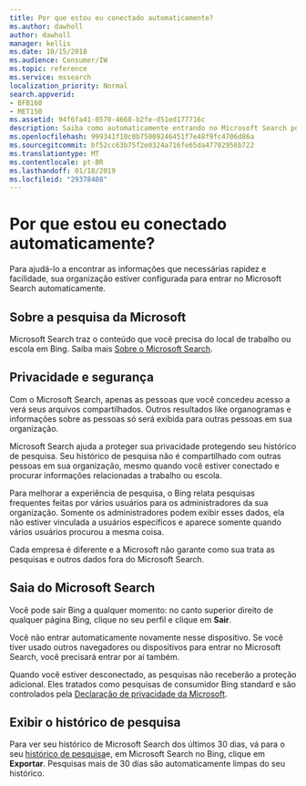 ```yaml
---
title: Por que estou eu conectado automaticamente?
ms.author: dawholl
author: dawholl
manager: kellis
ms.date: 10/15/2018
ms.audience: Consumer/IW
ms.topic: reference
ms.service: mssearch
localization_priority: Normal
search.appverid:
- BFB160
- MET150
ms.assetid: 94f6fa41-0570-4668-b2fe-d51ed177716c
description: Saiba como automaticamente entrando no Microsoft Search pode ajudá-lo rapidamente e localizar facilmente os resultados de trabalho
ms.openlocfilehash: 999341f10c0b75009246451f7e48f9fc4706d86a
ms.sourcegitcommit: bf52cc63b75f2e0324a716fe65da47702956b722
ms.translationtype: MT
ms.contentlocale: pt-BR
ms.lasthandoff: 01/18/2019
ms.locfileid: "29378408"
---
```

# <a name="why-am-i-automatically-signed-in"></a>Por que estou eu conectado automaticamente?

Para ajudá-lo a encontrar as informações que necessárias rapidez e facilidade, sua organização estiver configurada para entrar no Microsoft Search automaticamente.
  
## <a name="about-microsoft-search"></a>Sobre a pesquisa da Microsoft

Microsoft Search traz o conteúdo que você precisa do local de trabalho ou escola em Bing. Saiba mais [Sobre o Microsoft Search](about-microsoft-search.md).
  
## <a name="privacy-and-security"></a>Privacidade e segurança

Com o Microsoft Search, apenas as pessoas que você concedeu acesso a verá seus arquivos compartilhados. Outros resultados like organogramas e informações sobre as pessoas só será exibida para outras pessoas em sua organização.
  
Microsoft Search ajuda a proteger sua privacidade protegendo seu histórico de pesquisa. Seu histórico de pesquisa não é compartilhado com outras pessoas em sua organização, mesmo quando você estiver conectado e procurar informações relacionadas a trabalho ou escola.
  
Para melhorar a experiência de pesquisa, o Bing relata pesquisas frequentes feitas por vários usuários para os administradores da sua organização. Somente os administradores podem exibir esses dados, ela não estiver vinculada a usuários específicos e aparece somente quando vários usuários procurou a mesma coisa.
  
Cada empresa é diferente e a Microsoft não garante como sua trata as pesquisas e outros dados fora do Microsoft Search.
  
## <a name="sign-out-of-microsoft-search"></a>Saia do Microsoft Search

Você pode sair Bing a qualquer momento: no canto superior direito de qualquer página Bing, clique no seu perfil e clique em **Sair**.
  
Você não entrar automaticamente novamente nesse dispositivo. Se você tiver usado outros navegadores ou dispositivos para entrar no Microsoft Search, você precisará entrar por aí também. 
  
Quando você estiver desconectado, as pesquisas não receberão a proteção adicional. Eles tratados como pesquisas de consumidor Bing standard e são controlados pela [Declaração de privacidade da Microsoft](https://privacy.microsoft.com/en-us/privacystatement).
  
## <a name="view-your-search-history"></a>Exibir o histórico de pesquisa

Para ver seu histórico de Microsoft Search dos últimos 30 dias, vá para o seu [histórico de pesquisa](https://ssl.bing.com/profile/history)e, em Microsoft Search no Bing, clique em **Exportar**. Pesquisas mais de 30 dias são automaticamente limpas do seu histórico.

  

